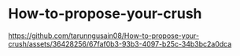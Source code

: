 # How-to-propose-your-crush

https://github.com/tarunngusain08/How-to-propose-your-crush/assets/36428256/67faf0b3-93b3-4097-b25c-34b3bc2a0dca

